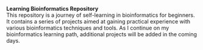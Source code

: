 **Learning Bioinformatics Repository**                                                                                                                                            
This repository is a journey of self-learning in bioinformatics for beginners. It contains a series of projects aimed at gaining practical experience with various bioinformatics techniques and tools. As I continue on my bioinformatics learning path, additional projects will be added in the coming days.
